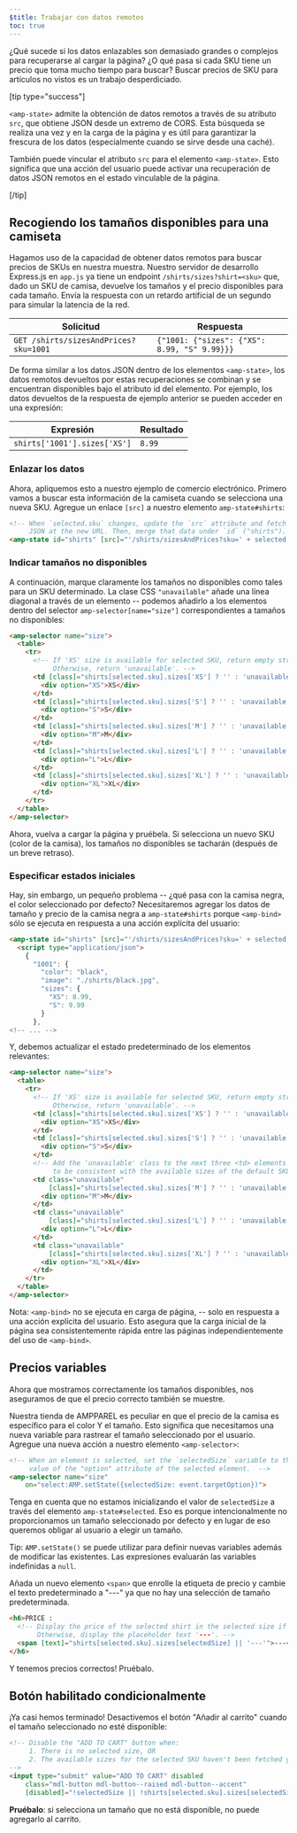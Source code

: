 ```yaml
---
$title: Trabajar con datos remotos
toc: true
---
```




¿Qué sucede si los datos enlazables son demasiado grandes o complejos para recuperarse al cargar la página? ¿O qué pasa si cada SKU tiene un precio que toma mucho tiempo para buscar? Buscar precios de SKU para artículos no vistos es un trabajo desperdiciado.

[tip type="success"]

`<amp-state>` admite la obtención de datos remotos a través de su atributo `src`, que obtiene JSON desde un extremo de CORS. Esta búsqueda se realiza una vez y en la carga de la página y es útil para garantizar la frescura de los datos (especialmente cuando se sirve desde una caché).

También puede vincular el atributo `src` para el elemento `<amp-state>`. Esto significa que una acción del usuario puede activar una recuperación de datos JSON remotos en el estado vinculable de la página.

[/tip]

## Recogiendo los tamaños disponibles para una camiseta

Hagamos uso de la capacidad de obtener datos remotos para buscar precios de SKUs en nuestra muestra. Nuestro servidor de desarrollo Express.js en `app.js` ya tiene un endpoint `/shirts/sizes?shirt=<sku>` que, dado un SKU de camisa, devuelve los tamaños y el precio disponibles para cada tamaño. Envía la respuesta con un retardo artificial de un segundo para simular la latencia de la red.


|  Solicitud                            | Respuesta |
|---------------------------------------|-----------|
| `GET /shirts/sizesAndPrices?sku=1001` | `{"1001: {"sizes": {"XS": 8.99, "S" 9.99}}}` |

De forma similar a los datos JSON dentro de los elementos `<amp-state>`, los datos remotos devueltos por estas recuperaciones se combinan y se encuentran disponibles bajo el atributo id del elemento. Por ejemplo, los datos devueltos de la respuesta de ejemplo anterior se pueden acceder en una expresión:


|  Expresión                   | Resultado |
|------------------------------|-----------|
| `shirts['1001'].sizes['XS']` | `8.99`    |

### Enlazar los datos

Ahora, apliquemos esto a nuestro ejemplo de comercio electrónico. Primero vamos a buscar esta información de la camiseta cuando se selecciona una nueva SKU. Agregue un enlace `[src]` a nuestro elemento `amp-state#shirts`:

```html
<!-- When `selected.sku` changes, update the `src` attribute and fetch
     JSON at the new URL. Then, merge that data under `id` ("shirts"). -->
<amp-state id="shirts" [src]="'/shirts/sizesAndPrices?sku=' + selected.sku">
```

### Indicar tamaños no disponibles

A continuación, marque claramente los tamaños no disponibles como tales para un SKU determinado. La clase CSS `"unavailable"` añade una línea diagonal a través de un elemento -- podemos añadirlo a los elementos dentro del selector `amp-selector[name="size"]`  correspondientes a tamaños no disponibles:

```html
<amp-selector name="size">
  <table>
    <tr>
      <!-- If 'XS' size is available for selected SKU, return empty string.
           Otherwise, return 'unavailable'. -->
      <td [class]="shirts[selected.sku].sizes['XS'] ? '' : 'unavailable'">
        <div option="XS">XS</div>
      </td>
      <td [class]="shirts[selected.sku].sizes['S'] ? '' : 'unavailable'">
        <div option="S">S</div>
      </td>
      <td [class]="shirts[selected.sku].sizes['M'] ? '' : 'unavailable'">
        <div option="M">M</div>
      </td>
      <td [class]="shirts[selected.sku].sizes['L'] ? '' : 'unavailable'">
        <div option="L">L</div>
      </td>
      <td [class]="shirts[selected.sku].sizes['XL'] ? '' : 'unavailable'">
        <div option="XL">XL</div>
      </td>
    </tr>
  </table>
</amp-selector>
```

Ahora, vuelva a cargar la página y pruébela. Si selecciona un nuevo SKU (color de la camisa), los tamaños no disponibles se tacharán (después de un breve retraso).

### Especificar estados iniciales

Hay, sin embargo, un pequeño problema -- ¿qué pasa con la camisa negra, el color seleccionado por defecto? Necesitaremos agregar los datos de tamaño y precio de la camisa negra a `amp-state#shirts` porque `<amp-bind>` sólo se ejecuta en respuesta a una acción explícita del usuario:


```html
<amp-state id="shirts" [src]="'/shirts/sizesAndPrices?sku=' + selected.sku">
  <script type="application/json">
    {
      "1001": {
        "color": "black",
        "image": "./shirts/black.jpg",
        "sizes": {
          "XS": 8.99,
          "S": 9.99
        }
      },
<!-- ... -->
```

Y, debemos actualizar el estado predeterminado de los elementos relevantes:

```html
<amp-selector name="size">
  <table>
    <tr>
      <!-- If 'XS' size is available for selected SKU, return empty string.
           Otherwise, return 'unavailable'. -->
      <td [class]="shirts[selected.sku].sizes['XS'] ? '' : 'unavailable'">
        <div option="XS">XS</div>
      </td>
      <td [class]="shirts[selected.sku].sizes['S'] ? '' : 'unavailable'">
        <div option="S">S</div>
      </td>
      <!-- Add the 'unavailable' class to the next three <td> elements
           to be consistent with the available sizes of the default SKU. -->
      <td class="unavailable"
          [class]="shirts[selected.sku].sizes['M'] ? '' : 'unavailable'">
        <div option="M">M</div>
      </td>
      <td class="unavailable"
          [class]="shirts[selected.sku].sizes['L'] ? '' : 'unavailable'">
        <div option="L">L</div>
      </td>
      <td class="unavailable"
          [class]="shirts[selected.sku].sizes['XL'] ? '' : 'unavailable'">
        <div option="XL">XL</div>
      </td>
    </tr>
  </table>
</amp-selector>
```

Nota: `<amp-bind>` no se ejecuta en carga de página, -- solo en respuesta a una acción explícita del usuario. Esto asegura que la carga inicial de la página sea consistentemente rápida entre las páginas independientemente del uso de `<amp-bind>`.

## Precios variables

Ahora que mostramos correctamente los tamaños disponibles, nos aseguramos de que el precio correcto también se muestre.

Nuestra tienda de AMPPAREL es peculiar en que el precio de la camisa es específico para el color Y el tamaño. Esto significa que necesitamos una nueva variable para rastrear el tamaño seleccionado por el usuario. Agregue una nueva acción a nuestro elemento `<amp-selector>`:

```html
<!-- When an element is selected, set the `selectedSize` variable to the
     value of the "option" attribute of the selected element.  -->
<amp-selector name="size"
    on="select:AMP.setState({selectedSize: event.targetOption})">
```

Tenga en cuenta que no estamos inicializando el valor de `selectedSize` a través del elemento `amp-state#selected`. Eso es porque intencionalmente no proporcionamos un tamaño seleccionado por defecto y en lugar de eso queremos obligar al usuario a elegir un tamaño.

Tip: `AMP.setState()` se puede utilizar para definir nuevas variables además de modificar las existentes. Las expresiones evaluarán las variables indefinidas a `null`.

Añada un nuevo elemento `<span>` que enrolle la etiqueta de precio y cambie el texto predeterminado a "---" ya que no hay una selección de tamaño predeterminada.

```html
<h6>PRICE :
  <!-- Display the price of the selected shirt in the selected size if available.
       Otherwise, display the placeholder text '---'. -->
  <span [text]="shirts[selected.sku].sizes[selectedSize] || '---'">---</span>
</h6>
```

Y tenemos precios correctos! Pruébalo.

## Botón habilitado condicionalmente

¡Ya casi hemos terminado! Desactivemos el botón "Añadir al carrito" cuando el tamaño seleccionado no esté disponible:

```html
<!-- Disable the "ADD TO CART" button when:
     1. There is no selected size, OR
     2. The available sizes for the selected SKU haven't been fetched yet
-->
<input type="submit" value="ADD TO CART" disabled
    class="mdl-button mdl-button--raised mdl-button--accent"
    [disabled]="!selectedSize || !shirts[selected.sku].sizes[selectedSize]">
```

**Pruébalo**:  si selecciona un tamaño que no está disponible, no puede agregarlo al carrito.
